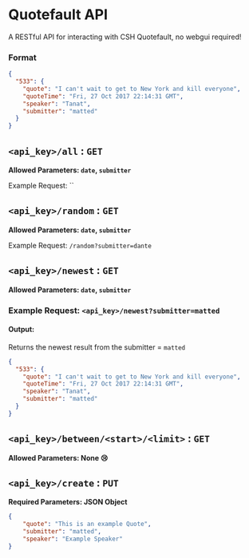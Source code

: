 Quotefault API
==============

A RESTful API for interacting with CSH Quotefault, no webgui required!

### Format
```json
{
  "533": {
    "quote": "I can't wait to get to New York and kill everyone", 
    "quoteTime": "Fri, 27 Oct 2017 22:14:31 GMT", 
    "speaker": "Tanat", 
    "submitter": "matted"
  }
}
```

## `<api_key>/all` : `GET`
**Allowed Parameters: `date`, `submitter`**

Example Request: ``

## `<api_key>/random` : `GET`
**Allowed Parameters: `date`, `submitter`**

Example Request: `/random?submitter=dante`

## `<api_key>/newest` : `GET`
**Allowed Parameters: `date`, `submitter`**

### Example Request: `<api_key>/newest?submitter=matted`
#### Output: 
Returns the newest result from the submitter = `matted`
```json
{
  "533": {
    "quote": "I can't wait to get to New York and kill everyone", 
    "quoteTime": "Fri, 27 Oct 2017 22:14:31 GMT", 
    "speaker": "Tanat", 
    "submitter": "matted"
  }
}
```

## `<api_key>/between/<start>/<limit>` : `GET`
**Allowed Parameters: None :cry:**

## `<api_key>/create` : `PUT`
**Required Parameters: JSON Object**
```json
{
    "quote": "This is an example Quote",
    "submitter": "matted",
    "speaker": "Example Speaker"
}
```
